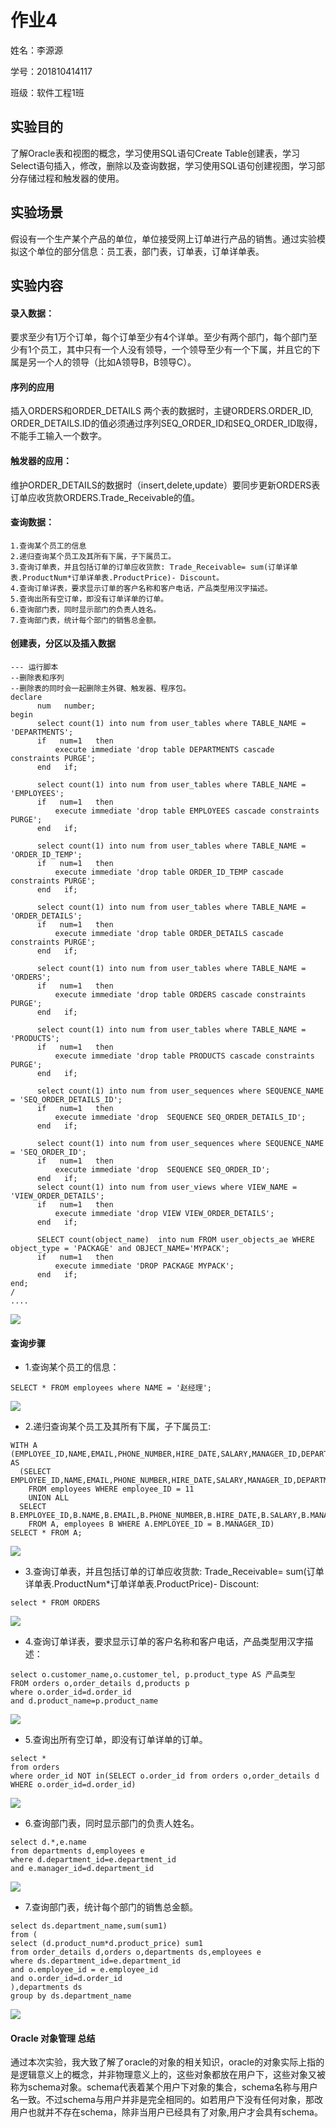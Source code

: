 # 作业4

姓名：李源源

学号：201810414117

班级：软件工程1班

## 实验目的

了解Oracle表和视图的概念，学习使用SQL语句Create Table创建表，学习Select语句插入，修改，删除以及查询数据，学习使用SQL语句创建视图，学习部分存储过程和触发器的使用。

## 实验场景

假设有一个生产某个产品的单位，单位接受网上订单进行产品的销售。通过实验模拟这个单位的部分信息：员工表，部门表，订单表，订单详单表。

## 实验内容

#### 录入数据：

要求至少有1万个订单，每个订单至少有4个详单。至少有两个部门，每个部门至少有1个员工，其中只有一个人没有领导，一个领导至少有一个下属，并且它的下属是另一个人的领导（比如A领导B，B领导C）。

#### 序列的应用

插入ORDERS和ORDER_DETAILS 两个表的数据时，主键ORDERS.ORDER_ID, ORDER_DETAILS.ID的值必须通过序列SEQ_ORDER_ID和SEQ_ORDER_ID取得，不能手工输入一个数字。

#### 触发器的应用：

维护ORDER_DETAILS的数据时（insert,delete,update）要同步更新ORDERS表订单应收货款ORDERS.Trade_Receivable的值。

#### 查询数据：

```
1.查询某个员工的信息
2.递归查询某个员工及其所有下属，子下属员工。
3.查询订单表，并且包括订单的订单应收货款: Trade_Receivable= sum(订单详单表.ProductNum*订单详单表.ProductPrice)- Discount。
4.查询订单详表，要求显示订单的客户名称和客户电话，产品类型用汉字描述。
5.查询出所有空订单，即没有订单详单的订单。
6.查询部门表，同时显示部门的负责人姓名。
7.查询部门表，统计每个部门的销售总金额。
```

#### 创建表，分区以及插入数据

```
--- 运行脚本
--删除表和序列
--删除表的同时会一起删除主外键、触发器、程序包。
declare
      num   number;
begin
      select count(1) into num from user_tables where TABLE_NAME = 'DEPARTMENTS';
      if   num=1   then
          execute immediate 'drop table DEPARTMENTS cascade constraints PURGE';
      end   if;

      select count(1) into num from user_tables where TABLE_NAME = 'EMPLOYEES';
      if   num=1   then
          execute immediate 'drop table EMPLOYEES cascade constraints PURGE';
      end   if;

      select count(1) into num from user_tables where TABLE_NAME = 'ORDER_ID_TEMP';
      if   num=1   then
          execute immediate 'drop table ORDER_ID_TEMP cascade constraints PURGE';
      end   if;

      select count(1) into num from user_tables where TABLE_NAME = 'ORDER_DETAILS';
      if   num=1   then
          execute immediate 'drop table ORDER_DETAILS cascade constraints PURGE';
      end   if;

      select count(1) into num from user_tables where TABLE_NAME = 'ORDERS';
      if   num=1   then
          execute immediate 'drop table ORDERS cascade constraints PURGE';
      end   if;

      select count(1) into num from user_tables where TABLE_NAME = 'PRODUCTS';
      if   num=1   then
          execute immediate 'drop table PRODUCTS cascade constraints PURGE';
      end   if;

      select count(1) into num from user_sequences where SEQUENCE_NAME = 'SEQ_ORDER_DETAILS_ID';
      if   num=1   then
          execute immediate 'drop  SEQUENCE SEQ_ORDER_DETAILS_ID';
      end   if;

      select count(1) into num from user_sequences where SEQUENCE_NAME = 'SEQ_ORDER_ID';
      if   num=1   then
          execute immediate 'drop  SEQUENCE SEQ_ORDER_ID';
      end   if;
      select count(1) into num from user_views where VIEW_NAME = 'VIEW_ORDER_DETAILS';
      if   num=1   then
          execute immediate 'drop VIEW VIEW_ORDER_DETAILS';
      end   if;

      SELECT count(object_name)  into num FROM user_objects_ae WHERE object_type = 'PACKAGE' and OBJECT_NAME='MYPACK';
      if   num=1   then
          execute immediate 'DROP PACKAGE MYPACK';
      end   if;
end;
/
....
```

![](p8.png)

#### 查询步骤

- 1.查询某个员工的信息：

```
SELECT * FROM employees where NAME = '赵经理';
```

![](p1.png)

- 2.递归查询某个员工及其所有下属，子下属员工:

```
WITH A (EMPLOYEE_ID,NAME,EMAIL,PHONE_NUMBER,HIRE_DATE,SALARY,MANAGER_ID,DEPARTMENT_ID) AS
  (SELECT EMPLOYEE_ID,NAME,EMAIL,PHONE_NUMBER,HIRE_DATE,SALARY,MANAGER_ID,DEPARTMENT_ID
    FROM employees WHERE employee_ID = 11
    UNION ALL
  SELECT B.EMPLOYEE_ID,B.NAME,B.EMAIL,B.PHONE_NUMBER,B.HIRE_DATE,B.SALARY,B.MANAGER_ID,B.DEPARTMENT_ID
    FROM A, employees B WHERE A.EMPLOYEE_ID = B.MANAGER_ID)
SELECT * FROM A;
```

![](p2.png)

- 3.查询订单表，并且包括订单的订单应收货款: Trade_Receivable= sum(订单详单表.ProductNum*订单详单表.ProductPrice)- Discount:

```
select * FROM ORDERS
```

![](p3.png)

- 4.查询订单详表，要求显示订单的客户名称和客户电话，产品类型用汉字描述：

```
select o.customer_name,o.customer_tel, p.product_type AS 产品类型
FROM orders o,order_details d,products p
where o.order_id=d.order_id
and d.product_name=p.product_name
```

![](p4.png)

- 5.查询出所有空订单，即没有订单详单的订单。

```
select * 
from orders
where order_id NOT in(SELECT o.order_id from orders o,order_details d WHERE o.order_id=d.order_id)
```

![](p5.png)

- 6.查询部门表，同时显示部门的负责人姓名。

```
select d.*,e.name
from departments d,employees e
where d.department_id=e.department_id
and e.manager_id=d.department_id
```

![](p6.png)

- 7.查询部门表，统计每个部门的销售总金额。

```
select ds.department_name,sum(sum1)
from (
select (d.product_num*d.product_price) sum1
from order_details d,orders o,departments ds,employees e
where ds.department_id=e.department_id
and o.employee_id = e.employee_id
and o.order_id=d.order_id
),departments ds
group by ds.department_name
```

![](p7.png)

#### Oracle 对象管理 总结

通过本次实验，我大致了解了oracle的对象的相关知识，oracle的对象实际上指的是逻辑意义上的概念，并非物理意义上的，这些对象都放在用户下，这些对象又被称为schema对象。schema代表着某个用户下对象的集合，schema名称与用户名一致。不过schema与用户并非是完全相同的。如若用户下没有任何对象，那改用户也就并不存在schema，除非当用户已经具有了对象,用户才会具有schema。
